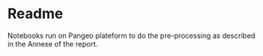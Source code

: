 # Readme
Notebooks run on Pangeo plateform to do the pre-processing as described in the Annexe of the report. 
